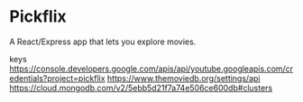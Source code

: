 # Pickflix

A React/Express app that lets you explore movies.

keys
https://console.developers.google.com/apis/api/youtube.googleapis.com/credentials?project=pickflix
https://www.themoviedb.org/settings/api
https://cloud.mongodb.com/v2/5ebb5d21f7a74e506ce600db#clusters
